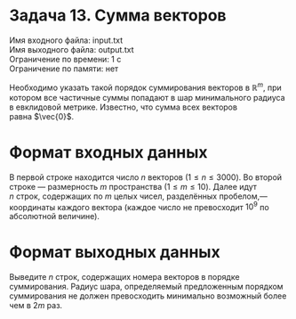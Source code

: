 # Задача 13. Сумма векторов
Имя входного файла: input.txt  
Имя выходного файла: output.txt  
Ограничение по времени: 1 с  
Ограничение по памяти: нет
        
Необходимо указать такой порядок суммирования векторов в $\mathbb{R}^m$, при котором все частичные суммы попадают в шар минимального радиуса в евклидовой метрике. Известно, что сумма всех векторов равна $\vec{0}$.

# Формат входных данных
В первой строке находится число $n$ векторов ($1 \le n \le 3000$). Во второй строке — размерность $m$ пространства ($1 \le m \le 10$). Далее идут $n$ строк, содержащих по $m$ целых чисел, разделённых пробелом,— координаты каждого вектора (каждое число не превосходит $10^9$ по абсолютной величине).

# Формат выходных данных
Выведите $n$ строк, содержащих номера векторов в порядке суммирования. Радиус шара, определяемый предложенным порядком суммирования не должен превосходить минимально возможный более чем в $2m$ раз.